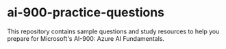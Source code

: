 # ai-900-practice-questions
This repository contains sample questions and study resources to help you prepare for Microsoft's AI-900: Azure AI Fundamentals.
